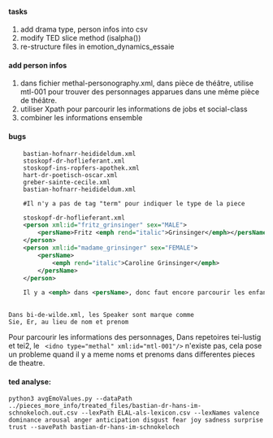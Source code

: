 #### tasks
1. add drama type, person infos into csv
2. modify TED slice method (isalpha())
3. re-structure files in emotion_dynamics_essaie

#### add person infos

1.  <bibl xml:id="mtl-001"> dans fichier methal-personography.xml,
    <idno type="methal" xml:id="mtl-001"/> dans pièce de théâtre,
    utilise mtl-001 pour trouver des personnages apparues dans une même pièce de théâtre.
2. utiliser Xpath pour parcourir les informations de jobs et social-class
3. combiner les informations ensemble

#### bugs
```shell
    bastian-hofnarr-heidideldum.xml
    stoskopf-dr-hoflieferant.xml
    stoskopf-ins-ropfers-apothek.xml
    hart-dr-poetisch-oscar.xml
    greber-sainte-cecile.xml
    bastian-hofnarr-heidideldum.xml
    
    #Il n'y a pas de tag "term" pour indiquer le type de la piece
```
```xml (fixed)
    stoskopf-dr-hoflieferant.xml
    <person xml:id="fritz_grinsinger" sex="MALE">
        <persName>Fritz <emph rend="italic">Grinsinger</emph></persName>
    </person>
    <person xml:id="madame_grinsinger" sex="FEMALE">
        <persName>
            <emph rend="italic">Caroline Grinsinger</emph>
        </persName>
    </person>

    Il y a <emph> dans <persName>, donc faut encore parcourir les enfants de <persName>
    
```
```
Dans bi-de-wilde.xml, les Speaker sont marque comme 
Sie, Er, au lieu de nom et prenom
```
Pour parcourir les informations des personnages,
Dans repetoires tei-lustig et tei2, le ```
<idno type="methal" xml:id="mtl-001"/>``` n'existe pas,
cela pose un probleme quand il y a meme noms et prenoms dans differentes pieces de theatre.

#### ted analyse:
```shell
python3 avgEmoValues.py --dataPath ../pieces_more_info/treated_files/bastian-dr-hans-im-schnokeloch.out.csv --lexPath ELAL-als-lexicon.csv --lexNames valence dominance arousal anger anticipation disgust fear joy sadness surprise trust --savePath bastian-dr-hans-im-schnokeloch
```
